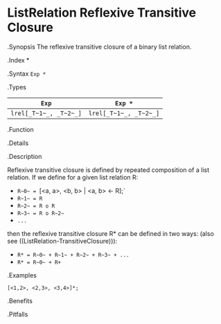 # ListRelation Reflexive Transitive Closure

.Synopsis
The reflexive transitive closure of a binary list relation.

.Index
*

.Syntax
`Exp *`

.Types


|`Exp`               | `Exp *`             |
| --- | --- |
| `lrel[_T~1~_, _T~2~_]` | `lrel[_T~1~_, _T~2~_]`  |


.Function

.Details

.Description

Reflexive transitive closure is defined by repeated composition of a list relation.
If we define for a given list relation R:

*  `R~0~ = `[<a, a>, <b, b> | <a, b> <- R];`
*  `R~1~ = R`
*  `R~2~ = R o R`
*  `R~3~ = R o R~2~`
*  `...`


then the reflexive transitive closure R* can be defined in two ways:
(also see ((ListRelation-TransitiveClosure))):

*  `R* = R~0~ + R~1~ + R~2~ + R~3~ + ...`
*  `R* = R~0~ + R+`


.Examples
```rascal-shell
[<1,2>, <2,3>, <3,4>]*;
```

.Benefits

.Pitfalls

